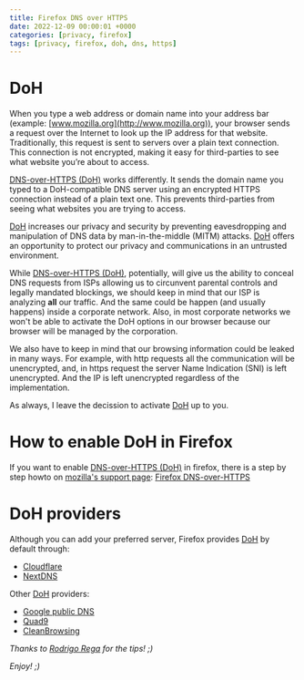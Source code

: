 ```yaml
---
title: Firefox DNS over HTTPS
date: 2022-12-09 00:00:01 +0000
categories: [privacy, firefox]
tags: [privacy, firefox, doh, dns, https]
---
```


# DoH

When you type a web address or domain name into your address bar (example: [www.mozilla.org](http://www.mozilla.org)), your browser sends a request over the Internet to look up the IP address for that website.
Traditionally, this request is sent to servers over a plain text connection.
This connection is not encrypted, making it easy for third-parties to see what website you’re about to access.

[DNS-over-HTTPS (DoH)](https://en.wikipedia.org/wiki/DNS_over_HTTPS) works differently.
It sends the domain name you typed to a DoH-compatible DNS server using an encrypted HTTPS connection instead of a plain text one.
This prevents third-parties from seeing what websites you are trying to access. 

[DoH](https://en.wikipedia.org/wiki/DNS_over_HTTPS) increases our privacy and security by preventing eavesdropping and manipulation of DNS data by man-in-the-middle (MITM) attacks.
[DoH](https://en.wikipedia.org/wiki/DNS_over_HTTPS) offers an opportunity to protect our privacy and communications in an untrusted environment.

While [DNS-over-HTTPS (DoH)](https://en.wikipedia.org/wiki/DNS_over_HTTPS), potentially, will give us the ability to conceal DNS requests from ISPs allowing us to circunvent parental controls and legally mandated blockings, we should keep in mind that our ISP is analyzing **all** our traffic. 
And the same could be happen (and usually happens) inside a corporate network.
Also, in most corporate networks we won't be able to activate the DoH options in our browser because our browser will be managed by the corporation.

We also have to keep in mind that our browsing information could be leaked in many ways. For example, with http requests all the communication will be unencrypted, and, in https request the server Name Indication (SNI) is left unencrypted. And the IP is left unencrypted regardless of the implementation.

As always, I leave the decission to activate [DoH](https://en.wikipedia.org/wiki/DNS_over_HTTPS) up to you.

# How to enable DoH in Firefox

If you want to enable [DNS-over-HTTPS (DoH)](https://en.wikipedia.org/wiki/DNS_over_HTTPS) in firefox, there is a step by step howto on [mozilla's support page](https://support.mozilla.org): [Firefox DNS-over-HTTPS](https://support.mozilla.org/en-US/kb/firefox-dns-over-https)

# DoH providers

Although you can add your preferred server, Firefox provides [DoH](https://en.wikipedia.org/wiki/DNS_over_HTTPS) by default through:
* [Cloudflare](https://www.cloudflare.com)
* [NextDNS](https://nextdns.io/)

Other [DoH](https://en.wikipedia.org/wiki/DNS_over_HTTPS) providers:
* [Google public DNS](https://developers.google.com/speed/public-dns/)
* [Quad9](https://www.quad9.net/)
* [CleanBrowsing](https://cleanbrowsing.org/)

*Thanks to [Rodrigo Rega](https://rodrigorega.es/) for the tips! ;)*

_Enjoy! ;)_
